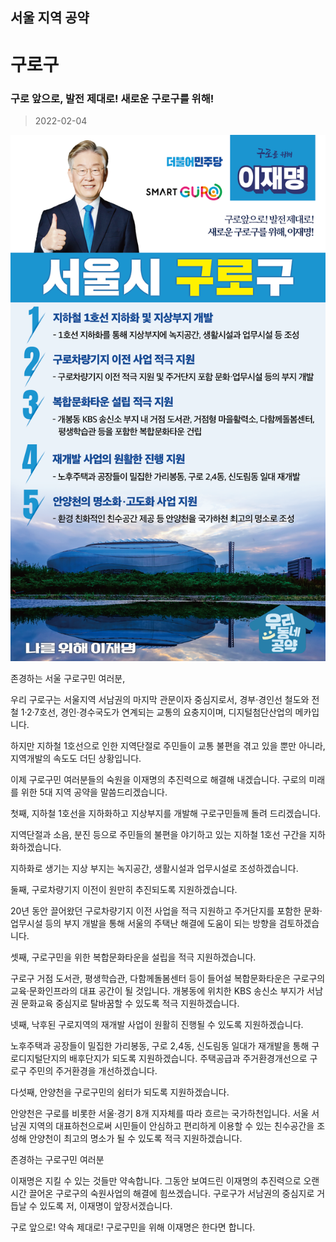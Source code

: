 ## 서울 지역 공약

# 구로구

### 구로 앞으로, 발전 제대로! 새로운 구로구를 위해!
> 2022-02-04

![구로 지역공약](./005_001_007.png)

존경하는 서울 구로구민 여러분, 

우리 구로구는 서울지역 서남권의 마지막 관문이자 중심지로서, 경부·경인선 철도와 전철 1·2·7호선, 경인·경수국도가 연계되는 교통의 요충지이며, 디지털첨단산업의 메카입니다.

하지만 지하철 1호선으로 인한 지역단절로 주민들이 교통 불편을 겪고 있을 뿐만 아니라, 지역개발의 속도도 더딘 상황입니다.

이제 구로구민 여러분들의 숙원을 이재명의 추진력으로 해결해 내겠습니다. 
구로의 미래를 위한 5대 지역 공약을 말씀드리겠습니다.

첫째, 지하철 1호선을 지하화하고 지상부지를 개발해 구로구민들께 돌려 드리겠습니다.

지역단절과 소음, 분진 등으로 주민들의 불편을 야기하고 있는 지하철 1호선 구간을 지하화하겠습니다. 

지하화로 생기는 지상 부지는 녹지공간, 생활시설과 업무시설로 조성하겠습니다. 

둘째, 구로차량기지 이전이 원만히 추진되도록 지원하겠습니다. 

20년 동안 끌어왔던 구로차량기지 이전 사업을 적극 지원하고 주거단지를 포함한 문화·업무시설 등의 부지 개발을 통해 서울의 주택난 해결에 도움이 되는 방향을 검토하겠습니다. 

셋째, 구로구민을 위한 복합문화타운을 설립을 적극 지원하겠습니다.

구로구 거점 도서관, 평생학습관, 다함께돌봄센터 등이 들어설 복합문화타운은 구로구의 교육·문화인프라의 대표 공간이 될 것입니다.
개봉동에 위치한 KBS 송신소 부지가 서남권 문화교육 중심지로 탈바꿈할 수 있도록 적극 지원하겠습니다. 

넷째, 낙후된 구로지역의 재개발 사업이 원활히 진행될 수 있도록 지원하겠습니다. 

노후주택과 공장들이 밀집한 가리봉동, 구로 2,4동, 신도림동 일대가 재개발을 통해 구로디지털단지의 배후단지가 되도록 지원하겠습니다. 
주택공급과 주거환경개선으로 구로구 주민의 주거환경을 개선하겠습니다. 

다섯째, 안양천을 구로구민의 쉼터가 되도록 지원하겠습니다.  

안양천은 구로를 비롯한 서울·경기 8개 지자체를 따라 흐르는 국가하천입니다.
서울 서남권 지역의 대표하천으로써 시민들이 안심하고 편리하게 이용할 수 있는 친수공간을 조성해 안양천이 최고의 명소가 될 수 있도록 적극 지원하겠습니다. 

존경하는 구로구민 여러분

이재명은 지킬 수 있는 것들만 약속합니다.
그동안 보여드린 이재명의 추진력으로 오랜 시간 끌어온 구로구의 숙원사업의 해결에 힘쓰겠습니다.
구로구가 서남권의 중심지로 거듭날 수 있도록 저, 이재명이 앞장서겠습니다.

구로 앞으로! 약속 제대로!
구로구민을 위해 이재명은 한다면 합니다. 